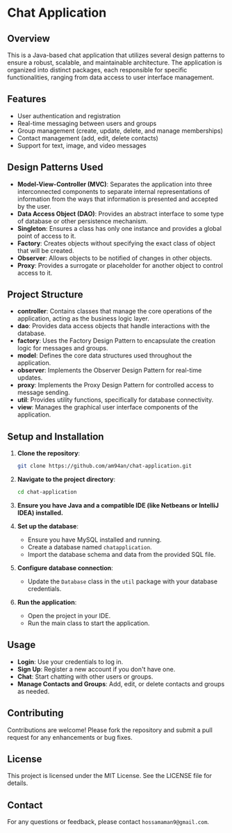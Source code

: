 # Chat Application

## Overview

This is a Java-based chat application that utilizes several design patterns to ensure a robust, scalable, and maintainable architecture. The application is organized into distinct packages, each responsible for specific functionalities, ranging from data access to user interface management.

## Features

- User authentication and registration  
- Real-time messaging between users and groups  
- Group management (create, update, delete, and manage memberships)  
- Contact management (add, edit, delete contacts)  
- Support for text, image, and video messages  

## Design Patterns Used

- **Model-View-Controller (MVC)**: Separates the application into three interconnected components to separate internal representations of information from the ways that information is presented and accepted by the user.  
- **Data Access Object (DAO)**: Provides an abstract interface to some type of database or other persistence mechanism.  
- **Singleton**: Ensures a class has only one instance and provides a global point of access to it.  
- **Factory**: Creates objects without specifying the exact class of object that will be created.  
- **Observer**: Allows objects to be notified of changes in other objects.  
- **Proxy**: Provides a surrogate or placeholder for another object to control access to it.  

## Project Structure

- **controller**: Contains classes that manage the core operations of the application, acting as the business logic layer.  
- **dao**: Provides data access objects that handle interactions with the database.  
- **factory**: Uses the Factory Design Pattern to encapsulate the creation logic for messages and groups.  
- **model**: Defines the core data structures used throughout the application.  
- **observer**: Implements the Observer Design Pattern for real-time updates.  
- **proxy**: Implements the Proxy Design Pattern for controlled access to message sending.  
- **util**: Provides utility functions, specifically for database connectivity.  
- **view**: Manages the graphical user interface components of the application.  

## Setup and Installation

1. **Clone the repository**:  
   ```bash
   git clone https://github.com/am94an/chat-application.git
   ```

2. **Navigate to the project directory**:  
   ```bash
   cd chat-application
   ```

3. **Ensure you have Java and a compatible IDE (like Netbeans or IntelliJ IDEA) installed.**

4. **Set up the database**:  
   - Ensure you have MySQL installed and running.  
   - Create a database named `chatapplication`.  
   - Import the database schema and data from the provided SQL file.  

5. **Configure database connection**:  
   - Update the `Database` class in the `util` package with your database credentials.  

6. **Run the application**:  
   - Open the project in your IDE.  
   - Run the main class to start the application.  

## Usage

- **Login**: Use your credentials to log in.  
- **Sign Up**: Register a new account if you don't have one.  
- **Chat**: Start chatting with other users or groups.  
- **Manage Contacts and Groups**: Add, edit, or delete contacts and groups as needed.  

## Contributing

Contributions are welcome! Please fork the repository and submit a pull request for any enhancements or bug fixes.  

## License

This project is licensed under the MIT License. See the LICENSE file for details.  

## Contact

For any questions or feedback, please contact `hossamaman9@gmail.com`.  

